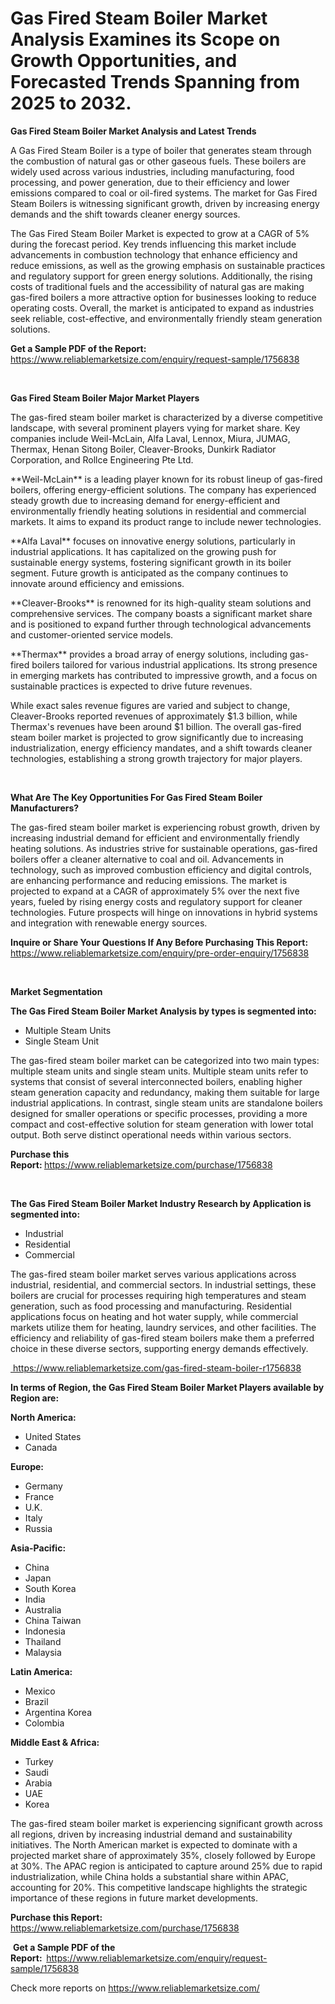 <p><h1>Gas Fired Steam Boiler Market Analysis Examines its Scope on Growth Opportunities, and Forecasted Trends Spanning from 2025 to 2032.</h1></p><p><strong>Gas Fired Steam Boiler Market Analysis and Latest Trends</strong></p>
<p><p>A Gas Fired Steam Boiler is a type of boiler that generates steam through the combustion of natural gas or other gaseous fuels. These boilers are widely used across various industries, including manufacturing, food processing, and power generation, due to their efficiency and lower emissions compared to coal or oil-fired systems. The market for Gas Fired Steam Boilers is witnessing significant growth, driven by increasing energy demands and the shift towards cleaner energy sources.</p><p>The Gas Fired Steam Boiler Market is expected to grow at a CAGR of 5% during the forecast period. Key trends influencing this market include advancements in combustion technology that enhance efficiency and reduce emissions, as well as the growing emphasis on sustainable practices and regulatory support for green energy solutions. Additionally, the rising costs of traditional fuels and the accessibility of natural gas are making gas-fired boilers a more attractive option for businesses looking to reduce operating costs. Overall, the market is anticipated to expand as industries seek reliable, cost-effective, and environmentally friendly steam generation solutions.</p></p>
<p><strong>Get a Sample PDF of the Report:&nbsp;</strong> <a href="https://www.reliablemarketsize.com/enquiry/request-sample/1756838?utm_campaign=1939&utm_medium=2&utm_source=Github&utm_content=ia&utm_term=18022025&utm_id=gas-fired-steam-boiler">https://www.reliablemarketsize.com/enquiry/request-sample/1756838</a></p>
<p>&nbsp;</p>
<p><strong>Gas Fired Steam Boiler Major Market Players</strong></p>
<p><p>The gas-fired steam boiler market is characterized by a diverse competitive landscape, with several prominent players vying for market share. Key companies include Weil-McLain, Alfa Laval, Lennox, Miura, JUMAG, Thermax, Henan Sitong Boiler, Cleaver-Brooks, Dunkirk Radiator Corporation, and Rollce Engineering Pte Ltd.</p><p>**Weil-McLain** is a leading player known for its robust lineup of gas-fired boilers, offering energy-efficient solutions. The company has experienced steady growth due to increasing demand for energy-efficient and environmentally friendly heating solutions in residential and commercial markets. It aims to expand its product range to include newer technologies.</p><p>**Alfa Laval** focuses on innovative energy solutions, particularly in industrial applications. It has capitalized on the growing push for sustainable energy systems, fostering significant growth in its boiler segment. Future growth is anticipated as the company continues to innovate around efficiency and emissions.</p><p>**Cleaver-Brooks** is renowned for its high-quality steam solutions and comprehensive services. The company boasts a significant market share and is positioned to expand further through technological advancements and customer-oriented service models.</p><p>**Thermax** provides a broad array of energy solutions, including gas-fired boilers tailored for various industrial applications. Its strong presence in emerging markets has contributed to impressive growth, and a focus on sustainable practices is expected to drive future revenues.</p><p>While exact sales revenue figures are varied and subject to change, Cleaver-Brooks reported revenues of approximately $1.3 billion, while Thermax's revenues have been around $1 billion. The overall gas-fired steam boiler market is projected to grow significantly due to increasing industrialization, energy efficiency mandates, and a shift towards cleaner technologies, establishing a strong growth trajectory for major players.</p></p>
<p>&nbsp;</p>
<p><strong>What Are The Key Opportunities For Gas Fired Steam Boiler Manufacturers?</strong></p>
<p><p>The gas-fired steam boiler market is experiencing robust growth, driven by increasing industrial demand for efficient and environmentally friendly heating solutions. As industries strive for sustainable operations, gas-fired boilers offer a cleaner alternative to coal and oil. Advancements in technology, such as improved combustion efficiency and digital controls, are enhancing performance and reducing emissions. The market is projected to expand at a CAGR of approximately 5% over the next five years, fueled by rising energy costs and regulatory support for cleaner technologies. Future prospects will hinge on innovations in hybrid systems and integration with renewable energy sources.</p></p>
<p><strong>Inquire or Share Your Questions If Any Before Purchasing This Report:</strong> <a href="https://www.reliablemarketsize.com/enquiry/pre-order-enquiry/1756838?utm_campaign=1939&utm_medium=2&utm_source=Github&utm_content=ia&utm_term=18022025&utm_id=gas-fired-steam-boiler">https://www.reliablemarketsize.com/enquiry/pre-order-enquiry/1756838</a></p>
<p>&nbsp;</p>
<p><strong>Market Segmentation</strong></p>
<p><strong>The Gas Fired Steam Boiler Market Analysis by types is segmented into:</strong></p>
<p><ul><li>Multiple Steam Units</li><li>Single Steam Unit</li></ul></p>
<p><p>The gas-fired steam boiler market can be categorized into two main types: multiple steam units and single steam units. Multiple steam units refer to systems that consist of several interconnected boilers, enabling higher steam generation capacity and redundancy, making them suitable for large industrial applications. In contrast, single steam units are standalone boilers designed for smaller operations or specific processes, providing a more compact and cost-effective solution for steam generation with lower total output. Both serve distinct operational needs within various sectors.</p></p>
<p><strong>Purchase this Report:&nbsp;</strong><a href="https://www.reliablemarketsize.com/purchase/1756838?utm_campaign=1939&utm_medium=2&utm_source=Github&utm_content=ia&utm_term=18022025&utm_id=gas-fired-steam-boiler">https://www.reliablemarketsize.com/purchase/1756838</a></p>
<p>&nbsp;</p>
<p><strong>The Gas Fired Steam Boiler Market Industry Research by Application is segmented into:</strong></p>
<p><ul><li>Industrial</li><li>Residential</li><li>Commercial</li></ul></p>
<p><p>The gas-fired steam boiler market serves various applications across industrial, residential, and commercial sectors. In industrial settings, these boilers are crucial for processes requiring high temperatures and steam generation, such as food processing and manufacturing. Residential applications focus on heating and hot water supply, while commercial markets utilize them for heating, laundry services, and other facilities. The efficiency and reliability of gas-fired steam boilers make them a preferred choice in these diverse sectors, supporting energy demands effectively.</p></p>
<p><a href="https://www.reliablemarketsize.com/gas-fired-steam-boiler-r1756838?utm_campaign=1939&utm_medium=2&utm_source=Github&utm_content=ia&utm_term=18022025&utm_id=gas-fired-steam-boiler">&nbsp;https://www.reliablemarketsize.com/gas-fired-steam-boiler-r1756838</a></p>
<p><strong>In terms of Region, the Gas Fired Steam Boiler Market Players available by Region are:</strong></p>
<p>
    <p> <strong> North America: </strong>
        <ul>
            <li>United States</li>
            <li>Canada</li>
        </ul>
        </p> 
    <p> <strong> Europe: </strong>
        <ul>
            <li>Germany</li>
            <li>France</li>
            <li>U.K.</li>
            <li>Italy</li>
            <li>Russia</li>
        </ul>
        </p> 
    <p> <strong> Asia-Pacific: </strong>
        <ul>
            <li>China</li>
            <li>Japan</li>
            <li>South Korea</li>
            <li>India</li>
            <li>Australia</li>
            <li>China Taiwan</li>
            <li>Indonesia</li>
            <li>Thailand</li>
            <li>Malaysia</li>
        </ul>
        </p> 
    <p> <strong> Latin America: </strong>
        <ul>
            <li>Mexico</li>
            <li>Brazil</li>
            <li>Argentina Korea</li>
            <li>Colombia</li>
        </ul>
        </p> 
    <p> <strong> Middle East & Africa: </strong>
        <ul>
            <li>Turkey</li>
            <li>Saudi</li>
            <li>Arabia</li>
            <li>UAE</li>
            <li>Korea</li>
        </ul>
    </p>
    </p>
<p><p>The gas-fired steam boiler market is experiencing significant growth across all regions, driven by increasing industrial demand and sustainability initiatives. The North American market is expected to dominate with a projected market share of approximately 35%, closely followed by Europe at 30%. The APAC region is anticipated to capture around 25% due to rapid industrialization, while China holds a substantial share within APAC, accounting for 20%. This competitive landscape highlights the strategic importance of these regions in future market developments.</p></p>
<p><strong>Purchase this Report: </strong><a href="https://www.reliablemarketsize.com/purchase/1756838?utm_campaign=1939&utm_medium=2&utm_source=Github&utm_content=ia&utm_term=18022025&utm_id=gas-fired-steam-boiler">https://www.reliablemarketsize.com/purchase/1756838</a></p>
<p>&nbsp;<strong>Get a Sample PDF of the Report:&nbsp;&nbsp;</strong><a href="https://www.reliablemarketsize.com/enquiry/request-sample/1756838?utm_campaign=1939&utm_medium=2&utm_source=Github&utm_content=ia&utm_term=18022025&utm_id=gas-fired-steam-boiler">https://www.reliablemarketsize.com/enquiry/request-sample/1756838</a></p>
<p><strong></strong></p>
<p>Check more reports on <a href="https://www.reliablemarketsize.com/?utm_campaign=1939&utm_medium=2&utm_source=Github&utm_content=ia&utm_term=18022025&utm_id=gas-fired-steam-boiler">https://www.reliablemarketsize.com/</a></p>